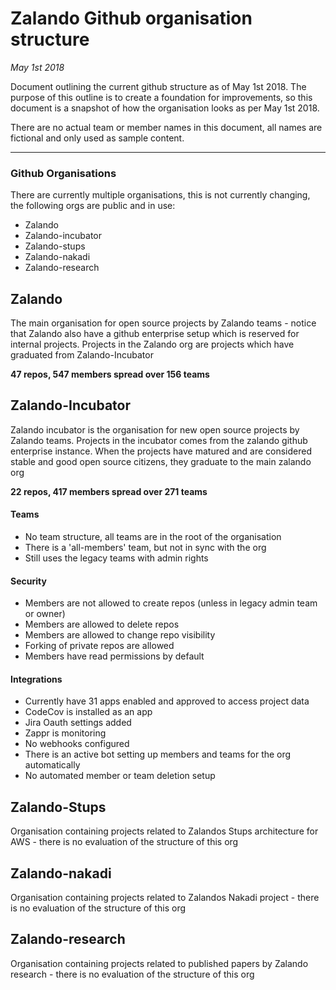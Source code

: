 # Zalando Github organisation structure

_May 1st 2018_ 

Document outlining the current github structure as of May 1st 2018. The purpose of this outline 
is to create a foundation for improvements, so this document is a snapshot of how the organisation
looks as per May 1st 2018.

There are no actual team or member names in this document, all names are fictional and only used as sample content. 

----

### Github Organisations

There are currently multiple organisations, this is not currently changing, the following orgs are public and in use:

- Zalando
- Zalando-incubator
- Zalando-stups
- Zalando-nakadi
- Zalando-research


## Zalando

The main organisation for open source projects by Zalando teams - notice that Zalando also have a github enterprise setup
which is reserved for internal projects. Projects in the Zalando org are projects which have graduated from Zalando-Incubator

**47 repos, 547 members spread over 156 teams**


## Zalando-Incubator

Zalando incubator is the organisation for new open source projects by Zalando teams. Projects in the incubator
comes from the zalando github enterprise instance. When the projects have matured and are considered stable and good
open source citizens, they graduate to the main zalando org

**22 repos, 417 members spread over 271 teams**

#### Teams

- No team structure, all teams are in the root of the organisation
- There is a 'all-members' team, but not in sync with the org
- Still uses the legacy teams with admin rights

#### Security

- Members are not allowed to create repos (unless in legacy admin team or owner)
- Members are allowed to delete repos
- Members are allowed to change repo visibility
- Forking of private repos are allowed
- Members have read permissions by default

#### Integrations

- Currently have 31 apps enabled and approved to access project data
- CodeCov is installed as an app
- Jira Oauth settings added
- Zappr is monitoring
- No webhooks configured
- There is an active bot setting up members and teams for the org automatically
- No automated member or team deletion setup




## Zalando-Stups

Organisation containing projects related to Zalandos Stups architecture for AWS - there is no evaluation of the structure of this org

## Zalando-nakadi

Organisation containing projects related to Zalandos Nakadi project - there is no evaluation of the structure of this org

## Zalando-research

Organisation containing projects related to published papers by Zalando research - there is no evaluation of the structure of this org
